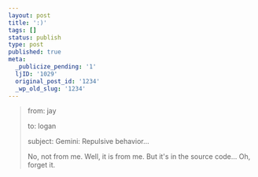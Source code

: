 ```yaml
---
layout: post
title: ':)'
tags: []
status: publish
type: post
published: true
meta:
  _publicize_pending: '1'
  ljID: '1029'
  original_post_id: '1234'
  _wp_old_slug: '1234'
---
```

> from: jay
> 
> to: logan
> 
> subject: Gemini: Repulsive behavior...
> 
> 
> 
> No, not from me.  Well, it is from me.  But it's in the source code...  Oh, forget it.
